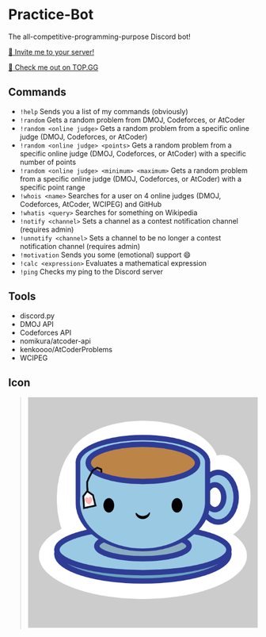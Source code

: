 # Practice-Bot
The all-competitive-programming-purpose Discord bot!

[🍵 Invite me to your server!](https://discordapp.com/api/oauth2/authorize?client_id=691416325557452861&permissions=0&scope=bot)

[👀 Check me out on TOP.GG](https://top.gg/bot/691416325557452861)

## Commands
 - `!help` Sends you a list of my commands (obviously)
 - `!random` Gets a random problem from DMOJ, Codeforces, or AtCoder
 - `!random <online judge>` Gets a random problem from a specific online judge (DMOJ, Codeforces, or AtCoder)
 - `!random <online judge> <points>` Gets a random problem from a specific online judge (DMOJ, Codeforces, or AtCoder) with a specific number of points
 - `!random <online judge> <minimum> <maximum>` Gets a random problem from a specific online judge (DMOJ, Codeforces, or AtCoder) with a specific point range
 - `!whois <name>` Searches for a user on 4 online judges (DMOJ, Codeforces, AtCoder, WCIPEG) and GitHub
 - `!whatis <query>` Searches for something on Wikipedia
 - `!notify <channel>` Sets a channel as a contest notification channel (requires admin)
 - `!unnotify <channel>` Sets a channel to be no longer a contest notification channel (requires admin)
 - `!motivation` Sends you some (emotional) support :smile:
 - `!calc <expression>` Evaluates a mathematical expression
 - `!ping` Checks my ping to the Discord server
  
## Tools
 - discord.py
 - DMOJ API
 - Codeforces API
 - nomikura/atcoder-api
 - kenkoooo/AtCoderProblems
 - WCIPEG

## Icon
> ![](tea_icon.png)
